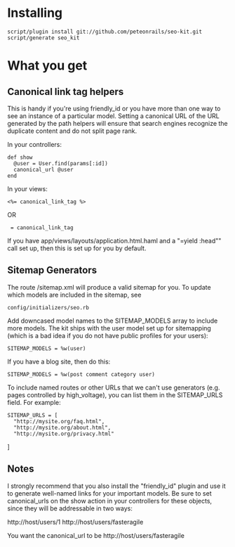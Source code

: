 Installing
==========

    script/plugin install git://github.com/peteonrails/seo-kit.git
    script/generate seo_kit

What you get
============
Canonical link tag helpers 
--------------------------
This is handy if you're using friendly_id or you have more than one way 
to see an instance of a particular model. Setting a canonical URL of the URL generated by the path helpers
will ensure that search engines recognize the duplicate content and do not split page rank. 


In your controllers:

    def show
      @user = User.find(params[:id])
      canonical_url @user
    end

In your views: 

    <%= canonical_link_tag %>
   
OR
   
     = canonical_link_tag
  
If you have app/views/layouts/application.html.haml and a "=yield :head"" call set up, 
then this is set up for you by default. 

Sitemap Generators
------------------
The route /sitemap.xml will produce a valid sitemap for you. To
update which models are included in the sitemap, see 

    config/initializers/seo.rb
  
Add downcased model names to the SITEMAP_MODELS array to include more models. The kit
ships with the user model set up for sitemapping (which is a bad idea if you do not have
public profiles for your users):

    SITEMAP_MODELS = %w(user)

If you have a blog site, then do this: 

    SITEMAP_MODELS = %w(post comment category user)

To include named routes or other URLs that we can't use generators (e.g. pages 
controlled by high\_voltage), you can list them in the SITEMAP_URLS field. For example: 

    SITEMAP_URLS = [
      "http://mysite.org/faq.html",
      "http://mysite.org/about.html",
      "http://mysite.org/privacy.html"  
  ]

Notes
-----
I strongly recommend that you also install the "friendly_id" plugin and use it to generate 
well-named links for your important models. Be sure to set canonical_urls on the show action 
in your controllers for these objects, since they will be addressable in two ways:

http://host/users/1
http://host/users/fasteragile

You want the canonical_url to be http://host/users/fasteragile

